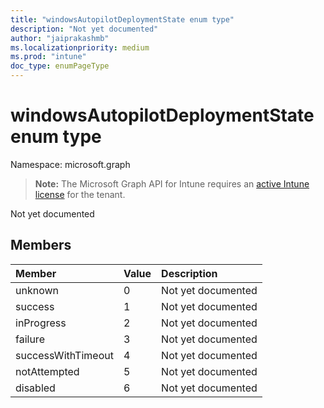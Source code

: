 ```yaml
---
title: "windowsAutopilotDeploymentState enum type"
description: "Not yet documented"
author: "jaiprakashmb"
ms.localizationpriority: medium
ms.prod: "intune"
doc_type: enumPageType
---
```


# windowsAutopilotDeploymentState enum type

Namespace: microsoft.graph

> **Note:** The Microsoft Graph API for Intune requires an [active Intune license](https://go.microsoft.com/fwlink/?linkid=839381) for the tenant.

Not yet documented

## Members
|Member|Value|Description|
|:---|:---|:---|
|unknown|0|Not yet documented|
|success|1|Not yet documented|
|inProgress|2|Not yet documented|
|failure|3|Not yet documented|
|successWithTimeout|4|Not yet documented|
|notAttempted|5|Not yet documented|
|disabled|6|Not yet documented|
